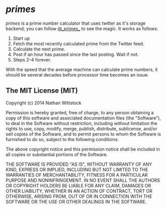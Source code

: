 _primes_
========

_primes_ is a prime number calculator that uses twitter as it's storage backend;
you can follow [@\_primes\_](https://twitter.com/_primes_) to see the magic. It 
works as follows:

1. Start up
2. Fetch the most recently calculated prime from the Twitter feed.
3. Calculate the next prime.
4. Post if an hour has passed since the last posting. Wait if not.
5. Steps 2–4 forever.

With the speed that the average machine can calculate prime numbers, it should 
be several decades before processor time becomes an issue.


The MIT License (MIT)
---------------------

Copyright (c) 2014 Nathan Wittstock

Permission is hereby granted, free of charge, to any person obtaining a copy of
this software and associated documentation files (the "Software"), to deal in
the Software without restriction, including without limitation the rights to
use, copy, modify, merge, publish, distribute, sublicense, and/or sell copies of
the Software, and to permit persons to whom the Software is furnished to do so,
subject to the following conditions:

The above copyright notice and this permission notice shall be included in all
copies or substantial portions of the Software.

THE SOFTWARE IS PROVIDED "AS IS", WITHOUT WARRANTY OF ANY KIND, EXPRESS OR
IMPLIED, INCLUDING BUT NOT LIMITED TO THE WARRANTIES OF MERCHANTABILITY, FITNESS
FOR A PARTICULAR PURPOSE AND NONINFRINGEMENT. IN NO EVENT SHALL THE AUTHORS OR
COPYRIGHT HOLDERS BE LIABLE FOR ANY CLAIM, DAMAGES OR OTHER LIABILITY, WHETHER
IN AN ACTION OF CONTRACT, TORT OR OTHERWISE, ARISING FROM, OUT OF OR IN
CONNECTION WITH THE SOFTWARE OR THE USE OR OTHER DEALINGS IN THE SOFTWARE.
